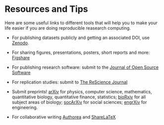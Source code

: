 # Resources and Tips

Here are some useful links to different tools that will help you to make your 
life easier if you are doing reproducible reasearch computing. 

* For publishing datasets publicly and getting an associated DOI, use [Zenodo](https://zenodo.org/).

* For sharing figures, presentations, posters, short reports and more: [Figshare](https://figshare.com)

* For publishing research software: submit to the [Journal of Open Source Software](http://joss.theoj.org)

* For replication studies: submit to [The ReScience Journal](http://rescience.github.io)

* Submit preprints! [arXiv](https://arxiv.org) for physics, computer science, mathematics, quantitative biology, quantitative finance, statistics; [bioRxiv](http://biorxiv.org) for all subject areas of biology; [socArXiv](https://socopen.org) for social sciences; [engrXiv](https://osf.io/preprints/engrxiv/) for engineering.

* For collaborative writing  [Authorea](https://www.authorea.com/)  and [ShareLaTeX](https://www.sharelatex.com/)
